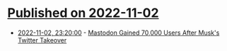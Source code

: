 # [Published on 2022-11-02](index.md)

* [2022-11-02, 23:20:00](https://tech.slashdot.org/story/22/11/02/1958241/mastodon-gained-70000-users-after-musks-twitter-takeover?utm_source=rss1.0mainlinkanon&utm_medium=feed) - [Mastodon Gained 70,000 Users After Musk's Twitter Takeover](https://tech.slashdot.org/story/22/11/02/1958241/mastodon-gained-70000-users-after-musks-twitter-takeover?utm_source=rss1.0mainlinkanon&utm_medium=feed)
